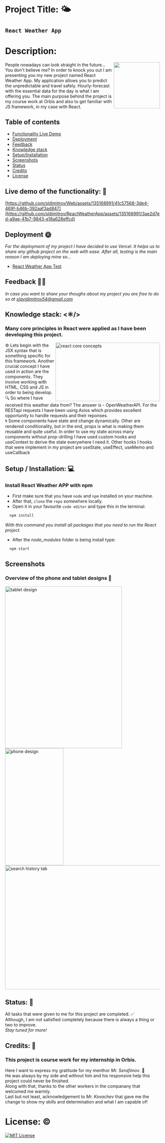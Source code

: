 # Project Title: 🌤️ #
## `React Weather App`

# Description: #
<img align="right" width="150" height="150" src="https://github.com/sldimitrov/ReactWeatherApp/assets/135168991/411e28f1-4dd0-4c6c-8758-1ddeff414195"/>
 People nowadays can look straight in the future... You don't believe me? In order to knock you out I am presenting you my new project named React Weather App. My application allows you to predict the unpredictable and travel safely. Hourly-forecast with the essential data for the day is what I am offering you. The main purpose behind the project is my course work at Orbis and also to get familiar with JS framework, in my case with React.

## Table of contents
* [Functionality Live Demo](https://github.com/sldimitrov/ReactWeatherApp/blob/main/README.md#live-demo-of-the-functionality-)
* [Deployment](https://github.com/sldimitrov/ReactWeatherApp/blob/main/README.md#deployment-)
* [Feedback](https://github.com/sldimitrov/ReactWeatherApp/blob/main/README.md#feedback-)
* [Knowledge stack](https://github.com/sldimitrov/ReactWeatherApp/blob/main/README.md#knowledge-stack-%EF%B8%8F)
* [Setup/Installation](https://github.com/sldimitrov/ReactWeatherApp/blob/main/README.md#setup--installation-)
* [Screenshots](https://github.com/sldimitrov/ReactWeatherApp/blob/main/README.md#screenshots)
* [Status](https://github.com/sldimitrov/ReactWeatherApp/blob/main/README.md#status-)
* [Credits](https://github.com/sldimitrov/ReactWeatherApp/blob/main/README.md#credits-)
* [License](https://github.com/sldimitrov/ReactWeatherApp/blob/main/README.md#license-%EF%B8%8F)

## Live demo of the functionality: 🔗 
[https://github.com/sldimitrov/Web/assets/135168991/41c57568-3de4-469f-b46b-392aaf3ad847](https://github.com/sldimitrov/ReactWeatherApp/assets/135168991/3ae2d7ed-a9ae-41b7-9843-e18a628effcd)

## Deployment 🌞 
*For the deployment of my project I have decided to use Vercel. It helps us to share any github project on the web with ease. After all, testing is the main reason I am deploying mine so...*
 - [React Weather App Test](https://react-weather-app-ten.vercel.app/)
## Feedback 💭💭  
*In case you want to share your thoughs about my project you are free to do so at slavidimitrov54@gmail.com*

## Knowledge stack: <⚛️/> 
 ### Many core principles in React were applied as I have been developing this project.
<img align="right" width="340" height="190" alt="react core concepts" src="https://github.com/sldimitrov/ReactWeatherApp/assets/135168991/7b864aeb-9cf4-49a4-905e-ec10290f2932" /> 
<p>
 ⚙️ Lets begin with the JSX syntax that is something specific for this framework.
Another crucial concept I have used in action are the components. They involve working with HTML, CSS and JS in order to being develop. <br/>
 🔍 So where I have received this weather data from? The answer is - OpenWeatherAPI. For the RESTapi requests I have been using Axios which 
 provides excellent opportunity to handle requests and their reponses.<br/>
 🌀 Some components have state and change dynamically. Other are rendered conditionality, but in the end, props is what is making them reusable and quite useful. In order to use my state across many components without prop-drilling I have used custom hooks and useContext to derive the state everywhere I need it. Other hooks I hooks that were implement in my project are useState, useEffect, useMemo and useCallback
</p> 


## Setup / Installation: 💻 

### Install React Weather APP with npm

* First make sure that you have `node` and `npm` installed on your machine.
* After that, `clone` the `repo` somewhere locally.
* Open it in your favourite `code editor` and type this in the terminal:

```bash
  npm install
```
*With this command you install all packages that you need to run the React project.*
* After the *node_modules* folder is being install type:
```bash
  npm start
```

## Screenshots 
### Overview of the phone and tablet designs 🎨
<div>
 <img align="center" alt="tablet design" src="https://github.com/sldimitrov/ReactWeatherApp/assets/135168991/e40d4b5f-01f9-4f00-a59d-e76925b5da06" width="380" height="525"/>
 <img align="center" alt="phone design" src="https://github.com/sldimitrov/ReactWeatherApp/assets/135168991/999271ae-221a-4011-9b92-feecf9c6234e" width="190" height="380" />
</div>
 <img align="center" alt="search history tab" src="https://github.com/sldimitrov/ReactWeatherApp/assets/135168991/d52288ef-b740-41aa-bd4e-17e785bb7974" width="720" height="403" />



## Status: 📶
All tasks that were given to me for this project are completed. ✅ <br/> 
Although, I am not satisfied completely because there is always a thing or two to improve. <br/>
*Stay tuned for more!*

## Credits: 📝
### This project is course work for my internship in Orbis. <br/>
Here I want to express my gratitude for my menthor *Mr. Serafimov*. 🙏 <br/>
He was always by my side and without him and his responsive help this project could never be finished. <br/>
Along with that, thanks to the other workers in the companany that welcomed me warmly. <br/>
Last but not least, acknowledgement to *Mr. Kovachev* that gave me the change to show my skills and determination and what I am capable of!

# License: ©️
[![MIT License](https://img.shields.io/badge/License-MIT-green.svg)](https://choosealicense.com/licenses/mit/)
